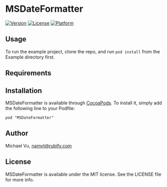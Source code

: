 # MSDateFormatter

[![Version](https://img.shields.io/cocoapods/v/MSDateFormatter.svg?style=flat)](http://cocoadocs.org/docsets/MSDateFormatter)
[![License](https://img.shields.io/cocoapods/l/MSDateFormatter.svg?style=flat)](http://cocoadocs.org/docsets/MSDateFormatter)
[![Platform](https://img.shields.io/cocoapods/p/MSDateFormatter.svg?style=flat)](http://cocoadocs.org/docsets/MSDateFormatter)

## Usage

To run the example project, clone the repo, and run `pod install` from the Example directory first.

## Requirements

## Installation

MSDateFormatter is available through [CocoaPods](http://cocoapods.org). To install
it, simply add the following line to your Podfile:

    pod "MSDateFormatter"

## Author

Michael Vu, namvt@rubify.com

## License

MSDateFormatter is available under the MIT license. See the LICENSE file for more info.

